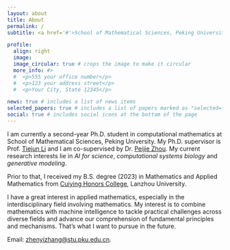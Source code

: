 ```yaml
---
layout: about
title: About
permalink: /
subtitle: <a href='#'>School of Mathematical Sciences, Peking University</a> 

profile:
  align: right
  image: 
  image_circular: true # crops the image to make it circular
  more_info: #>
  #  <p>555 your office number</p>
  #  <p>123 your address street</p>
  #  <p>Your City, State 12345</p>

news: true # includes a list of news items
selected_papers: true # includes a list of papers marked as "selected={true}"
social: true # includes social icons at the bottom of the page
---
```


I am currently a second-year Ph.D. student in computational mathematics at School of Mathematical Sciences, Peking University. My Ph.D. supervisor is Prof. [Tiejun Li](https://www.math.pku.edu.cn/teachers/litj/) and I am co-supervised by Dr. [Peijie Zhou](https://cliffzhou92.github.io/). My current research interests lie in *AI for science*, *computational systems biology* and *generative modeling*. 

Prior to that, I received my B.S. degree (2023) in Mathematics and Applied Mathematics from [Cuiying Honors College](http://chc.lzu.edu.cn), Lanzhou University. 

I have a great interest in applied mathematics, especially in the interdisciplinary field involving mathematics.  My interest is to combine mathematics with  machine intelligence to tackle practical challenges  across diverse fields and advance our comprehension of fundamental principles and mechanisms. That’s what I want to pursue in the future. 

Email: [zhenyizhang@stu.pku.edu.cn](mailto:zhenyizhang@stu.pku.edu.cn).


